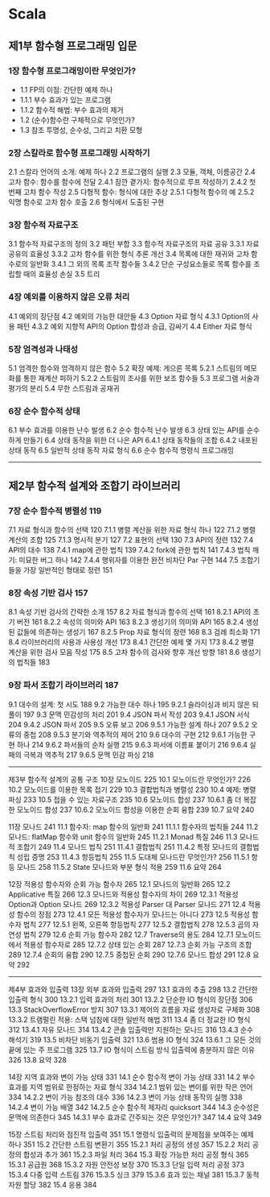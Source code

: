 Scala
=====

제1부 함수형 프로그래밍 입문
--------------------------

### 1장 함수형 프로그래밍이란 무엇인가?

* 1.1 FP의 이점: 간단한 예제 하나
* 1.1.1 부수 효과가 있는 프로그램
* 1.1.2 함수적 해법: 부수 효과의 제거
* 1.2 (순수)함수란 구체적으로 무엇인가?
* 1.3 참조 투명성, 순수성, 그리고 치환 모형

### 2장 스칼라로 함수형 프로그래밍 시작하기

2.1 스칼라 언어의 소개: 예제 하나
2.2 프로그램의 실행
2.3 모듈, 객체, 이름공간
2.4 고차 함수: 함수를 함수에 전달
2.4.1 잠깐 곁가지: 함수적으로 루프 작성하기
2.4.2 첫 번째 고차 함수 작성
2.5 다형적 함수: 형식에 대한 추상
2.5.1 다형적 함수의 예
2.5.2 익명 함수로 고차 함수 호출
2.6 형식에서 도출된 구현

### 3장 함수적 자료구조

3.1 함수적 자료구조의 정의
3.2 패턴 부합
3.3 함수적 자료구조의 자료 공유
3.3.1 자료 공유의 효율성
3.3.2 고차 함수를 위한 형식 추론 개선
3.4 목록에 대한 재귀와 고차 함수로의 일반화
3.4.1 그 외의 목록 조작 함수들
3.4.2 단순 구성요소들로 목록 함수를 조립할 때의 효율성 손실
3.5 트리

### 4장 예외를 이용하지 않은 오류 처리

4.1 예외의 장단점
4.2 예외의 가능한 대안들
4.3 Option 자료 형식
4.3.1 Option의 사용 패턴
4.3.2 예외 지향적 API의 Option 합성과 승급, 감싸기
4.4 Either 자료 형식

### 5장 엄격성과 나태성

5.1 엄격한 함수와 엄격하지 않은 함수
5.2 확장 예제: 게으른 목록
5.2.1 스트림의 메모화를 통한 재계산 피하기
5.2.2 스트림의 조사를 위한 보조 함수들
5.3 프로그램 서술과 평가의 분리
5.4 무한 스트림과 공재귀

### 6장 순수 함수적 상태

6.1 부수 효과를 이용한 난수 발생
6.2 순수 함수적 난수 발생
6.3 상태 있는 API를 순수하게 만들기
6.4 상태 동작을 위한 더 나은 API
6.4.1 상태 동작들의 조합
6.4.2 내포된 상태 동작
6.5 일반적 상태 동작 자료 형식
6.6 순수 함수적 명령식 프로그래밍

---

제2부 함수적 설계와 조합기 라이브러리
----------------------------------

### 7장 순수 함수적 병렬성 119

7.1 자료 형식과 함수의 선택 120
7.1.1 병렬 계산을 위한 자료 형식 하나 122
7.1.2 병렬 계산의 조합 125
7.1.3 명시적 분기 127
7.2 표현의 선택 130
7.3 API의 정련 132
7.4 API의 대수 138
7.4.1 map에 관한 법칙 139
7.4.2 fork에 관한 법칙 141
7.4.3 법칙 깨기: 미묘한 버그 하나 142
7.4.4 행위자를 이용한 완전 비차단 Par 구현 144
7.5 조합기들을 가장 일반적인 형태로 정련 151

### 8장 속성 기반 검사 157
8.1 속성 기반 검사의 간략한 소개 157
8.2 자료 형식과 함수의 선택 161
8.2.1 API의 초기 버전 161
8.2.2 속성의 의미와 API 163
8.2.3 생성기의 의미와 API 165
8.2.4 생성된 값들에 의존하는 생성기 167
8.2.5 Prop 자료 형식의 정련 168
8.3 검례 최소화 171
8.4 라이브러리의 사용과 사용성 개선 173
8.4.1 간단한 예제 몇 가지 173
8.4.2 병렬 계산을 위한 검사 모음 작성 175
8.5 고차 함수의 검사와 향후 개선 방향 181
8.6 생성기의 법칙들 183

### 9장 파서 조합기 라이브러리 187
9.1 대수의 설계: 첫 시도 188
9.2 가능한 대수 하나 195
9.2.1 슬라이싱과 비지 않은 되풀이 197
9.3 문맥 민감성의 처리 201
9.4 JSON 파서 작성 203
9.4.1 JSON 서식 204
9.4.2 JSON 파서 205
9.5 오류 보고 206
9.5.1 가능한 설계 하나 207
9.5.2 오류의 중첩 208
9.5.3 분기와 역추적의 제어 210
9.6 대수의 구현 212
9.6.1 가능한 구현 하나 214
9.6.2 파서들의 순차 실행 215
9.6.3 파서에 이름표 붙이기 216
9.6.4 실패의 극복과 역추적 217
9.6.5 문맥 민감 파싱 218

---

제3부 함수적 설계의 공통 구조
10장 모노이드 225
10.1 모노이드란 무엇인가? 226
10.2 모노이드를 이용한 목록 접기 229
10.3 결합법칙과 병렬성 230
10.4 예제: 병렬 파싱 233
10.5 접을 수 있는 자료구조 235
10.6 모노이드 합성 237
10.6.1 좀 더 복잡한 모노이드 합성 237
10.6.2 모노이드 합성을 이용한 순회 융합 239
10.7 요약 240

11장 모나드 241
11.1 함수자: map 함수의 일반화 241
11.1.1 함수자의 법칙들 244
11.2 모나드: flatMap 함수와 unit 함수의 일반화 245
11.2.1 Monad 특질 246
11.3 모나드적 조합기 249
11.4 모나드 법칙 251
11.4.1 결합법칙 251
11.4.2 특정 모나드의 결합법칙 성립 증명 253
11.4.3 항등법칙 255
11.5 도대체 모나드란 무엇인가? 256
11.5.1 항등 모나드 258
11.5.2 State 모나드와 부분 형식 적용 259
11.6 요약 264

12장 적용성 함수자와 순회 가능 함수자 265
12.1 모나드의 일반화 265
12.2 Applicative 특질 266
12.3 모나드와 적용성 함수자의 차이 269
12.3.1 적용성 Option과 Option 모나드 269
12.3.2 적용성 Parser 대 Parser 모나드 271
12.4 적용성 함수의 장점 273
12.4.1 모든 적용성 함수자가 모나드는 아니다 273
12.5 적용성 함수자 법칙 277
12.5.1 왼쪽, 오른쪽 항등법칙 277
12.5.2 결합법칙 278
12.5.3 곱의 자연성 법칙 279
12.6 순회 가능 함수자 282
12.7 Traverse의 용도 284
12.7.1 모노이드에서 적용성 함수자로 285
12.7.2 상태 있는 순회 287
12.7.3 순회 가능 구조의 조합 289
12.7.4 순회의 융합 290
12.7.5 중첩된 순회 290
12.7.6 모나드 합성 291
12.8 요약 292

---

제4부 효과와 입출력
13장 외부 효과와 입출력 297
13.1 효과의 추출 298
13.2 간단한 입출력 형식 300
13.2.1 입력 효과의 처리 301
13.2.2 단순한 IO 형식의 장단점 306
13.3 StackOverflowError 방지 307
13.3.1 제어의 흐름을 자료 생성자로 구체화 308
13.3.2 트램펄린 적용: 스택 넘침에 대한 일반적 해법 311
13.4 좀 더 정교한 IO 형식 312
13.4.1 자유 모나드 314
13.4.2 콘솔 입출력만 지원하는 모나드 316
13.4.3 순수 해석기 319
13.5 비차단 비동기 입출력 321
13.6 범용 IO 형식 324
13.6.1 그 모든 것의 끝에 있는 주 프로그램 325
13.7 IO 형식이 스트림 방식 입출력에 충분하지 않은 이유 326
13.8 요약 328

14장 지역 효과와 변이 가능 상태 331
14.1 순수 함수적 변이 가능 상태 331
14.2 부수 효과를 지역 범위로 한정하는 자료 형식 334
14.2.1 범위 있는 변이를 위한 작은 언어 334
14.2.2 변이 가능 참조의 대수 336
14.2.3 변이 가능 상태 동작의 실행 338
14.2.4 변이 가능 배열 342
14.2.5 순수 함수적 제자리 quicksort 344
14.3 순수성은 문맥에 의존한다 345
14.3.1 부수 효과로 간주되는 것은 무엇인가? 347
14.4 요약 349

15장 스트림 처리와 점진적 입출력 351
15.1 명령식 입출력의 문제점을 보여주는 예제 하나 351
15.2 간단한 스트림 변환기 355
15.2.1 처리 공정의 생성 357
15.2.2 처리 공정의 합성과 추가 361
15.2.3 파일 처리 364
15.3 확장 가능한 처리 공정 형식 365
15.3.1 공급원 368
15.3.2 자원 안전성 보장 370
15.3.3 단일 입력 처리 공정 373
15.3.4 다중 입력 스트림 376
15.3.5 싱크 379
15.3.6 효과 있는 채널 381
15.3.7 동적 자원 할당 382
15.4 응용 384